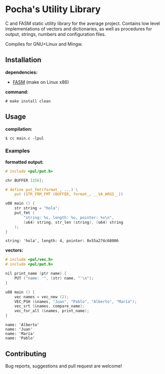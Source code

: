 # Pocha's Utility Library

C and FASM static utility library for the average project. Contains
low level implementations of vectors and dictionaries, as well as
procedures for output, strings, numbers and configuration files.

Compiles for GNU+Linux and Mingw.

## Installation

**dependencies:**

- [FASM](https://flatassembler.net) (make on Linux x86)

**command:**

	# make install clean

## Usage

**compilation:**

	$ cc main.c -lpul

### Examples

**formatted output:**

```c
# include <pul/put.h>

chr BUFFER [256];

# define put_fmt(format_, ...) \
	put (STR_FRM_FMT (BUFFER, format_, __VA_ARGS__))

u08 main () {
	str string = "hola";
	put_fmt (
		"string: %s, length: %u, pointer: %x\n",
		(u64) string, str_len (string), (u64) string
	);
}
```

	string: 'hola', length: 4, pointer: 0x55a274c68006

**vectors:**

```c
# include <pul/vec.h>
# include <pul/put.h>

nil print_name (ptr name) {
	PUT ("name: '", (str) name, "'\n");
}

u08 main () {
	vec names = vec_new (2);
	VEC_PSH (&names, "Juan", "Pablo", "Alberto", "María");
	vec_srt (&names, compare_name);
	vec_for_all (&names, print_name);
}
```

	name: 'Alberto'
	name: 'Juan'
	name: 'María'
	name: 'Pablo'

## Contributing

Bug reports, suggestions and pull request are welcome!

